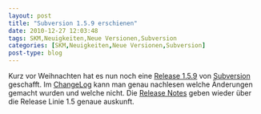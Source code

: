 ```yaml
---
layout: post
title: "Subversion 1.5.9 erschienen"
date: 2010-12-27 12:03:48
tags: SKM,Neuigkeiten,Neue Versionen,Subversion
categories: [SKM,Neuigkeiten,Neue Versionen,Subversion]
post-type: blog
---
```

Kurz vor Weihnachten hat es nun noch eine <a href="http://old.nabble.com/Subversion-1.5.9-Released-to30516666.html">Release 1.5.9</a> von <a href="http://subversion.apache.org">Subversion</a> geschafft. Im <a href="http://svn.apache.org/repos/asf/subversion/tags/1.5.9/CHANGES">ChangeLog</a> kann man genau nachlesen welche Änderungen gemacht wurden und welche nicht. Die <a href="http://subversion.apache.org/docs/release-notes/1.5.html">Release Notes</a> geben wieder über die Release Linie 1.5 genaue auskunft.

